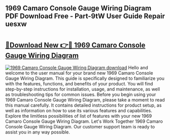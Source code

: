 ## 1969 Camaro Console Gauge Wiring Diagram PDF Download Free - Part-9tW User Guide Repair uesxw

# <h2><a href="http://dfnhfoi.blite.top/?on=1969+Camaro+Console+Gauge+Wiring+Diagram">🔗Download New 👉🔴 1969 Camaro Console Gauge Wiring Diagram</a></h2>

[![1969 Camaro Console Gauge Wiring Diagram download](https://i.imgur.com/lujVjoI.png)](http://dfnhfoi.blite.top/?on=1969+Camaro+Console+Gauge+Wiring+Diagram)
Hello and welcome to the user manual for your brand new 1969 Camaro Console Gauge Wiring Diagram. This guide is specifically designed to familiarize you with the features, functions, and benefits of your product. You will find step-by-step instructions for installation, usage, and maintenance, as well as troubleshooting tips for common issues. Before you begin using your 1969 Camaro Console Gauge Wiring Diagram, please take a moment to read this manual carefully. It contains detailed instructions for product setup, as well as information on how to use its various features and capabilities. Explore the limitless possibilities of list of features with your new 1969 Camaro Console Gauge Wiring Diagram. Let's Work Together 1969 Camaro Console Gauge Wiring Diagram. Our customer support team is ready to assist you in any way possible.
